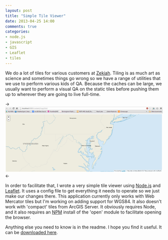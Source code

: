 ```yaml
---
layout: post
title: "Simple Tile Viewer"
date: 2013-04-25 14:00
comments: true
categories: 
- node.js
- javascript
- GIS
- Leaflet
- tiles
---
```

We do a lot of tiles for various customers at [Zekiah](http://www.zekiah.com). Tiling is as much art as science and sometimes things go wrong so we have a range of utilities that we use to perform various kids of QA. Because the caches can be large, we usually want to perform a visual QA on the static tiles before pushing them up to wherever they are going to live full-time.

-> <img src="/images/posts/cacheviewer2.png" /> <-

In order to facilitate that, I wrote a very simple tile viewer using [Node.js](http://nodejs.org/) and [Leaflet](http://leafletjs.com/). It uses a config file to get everything it needs to operate so we just make our changes there. This application currently only works with Web Mercator tiles but I'm working on adding support for WGS84. It also doesn't work with 'compact' tiles from ArcGIS Server. It obviously requires Node, and it also requires an [NPM](https://npmjs.org/) install of the 'open' module to facilitate opening the browser.

Anything else you need to know is in the readme. I hope you find it useful. It can be [downloaded here](https://github.com/geobabbler/cacheview).
